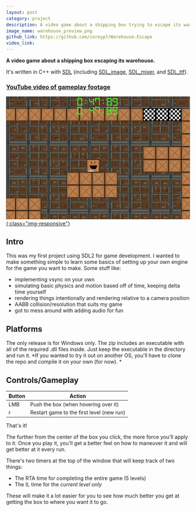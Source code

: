 ```yaml
---
layout: post
category: project
description: A video game about a shipping box trying to escape its warehouse as fast as possible.
image_name: warehouse_preview.png
github_link: https://github.com/coreyp7/Warehouse-Escape
video_link: 
---
```


**A video game about a shipping box escaping its warehouse.**

It's written in C++ with [SDL](https://www.libsdl.org/) (including [SDL_image](https://github.com/libsdl-org/SDL_image), [SDL_mixer](https://github.com/libsdl-org/SDL_mixer), and [SDL_ttf](https://github.com/libsdl-org/SDL_ttf)).

### [YouTube video of gameplay footage](https://youtu.be/NnFjYvj1s3Q)

[ ![preview3](/assets/images/projects/warehouse_preview.png){:class="img-responsive"} ](https://youtu.be/NnFjYvj1s3Q)

## Intro
This was my first project using SDL2 for game development. I wanted to make something simple to learn some basics of setting up your own engine for the game you want to make. Some stuff like:
- implementing vsync on your own
- simulating basic physics and motion based off of time, keeping delta time yourself
- rendering things intentionally and rendering relative to a camera position
- AABB collision/resolution that suits my game
- got to mess around with adding audio for fun

## Platforms
The only release is for Windows only. The zip includes an executable with all of the required .dll files inside. Just keep the executable in the directory and run it.
*If you wanted to try it out on another OS, you'll have to clone the repo and compile it on your own (for now). *

## Controls/Gameplay
|  Button|Action  |
|--|--|
| LMB | Push the box (when hovering over it) |
| r | Restart game to the first level (new run) |

That's it! 

The further from the center of the box you click, the more force you'll apply to it. Once you play it, you'll get a better feel on how to maneuver it and will get better at it every run.

There's two timers at the top of the window that will keep track of two things:

 - The RTA time for completing the entire game (5 levels)
 - The IL time for the *current level only*

These will make it a lot easier for you to see how much better you get at getting the box to where you want it to go.
